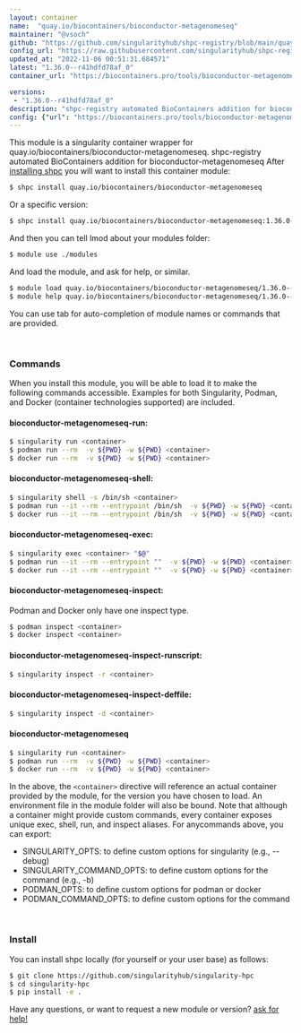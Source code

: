 ```yaml
---
layout: container
name:  "quay.io/biocontainers/bioconductor-metagenomeseq"
maintainer: "@vsoch"
github: "https://github.com/singularityhub/shpc-registry/blob/main/quay.io/biocontainers/bioconductor-metagenomeseq/container.yaml"
config_url: "https://raw.githubusercontent.com/singularityhub/shpc-registry/main/quay.io/biocontainers/bioconductor-metagenomeseq/container.yaml"
updated_at: "2022-11-06 00:51:31.684571"
latest: "1.36.0--r41hdfd78af_0"
container_url: "https://biocontainers.pro/tools/bioconductor-metagenomeseq"

versions:
 - "1.36.0--r41hdfd78af_0"
description: "shpc-registry automated BioContainers addition for bioconductor-metagenomeseq"
config: {"url": "https://biocontainers.pro/tools/bioconductor-metagenomeseq", "maintainer": "@vsoch", "description": "shpc-registry automated BioContainers addition for bioconductor-metagenomeseq", "latest": {"1.36.0--r41hdfd78af_0": "sha256:53f7c8dfb087dd07f525bc2d9b77f4e87082a579ca3ab84efaba611846503f28"}, "tags": {"1.36.0--r41hdfd78af_0": "sha256:53f7c8dfb087dd07f525bc2d9b77f4e87082a579ca3ab84efaba611846503f28"}, "docker": "quay.io/biocontainers/bioconductor-metagenomeseq"}
---
```


This module is a singularity container wrapper for quay.io/biocontainers/bioconductor-metagenomeseq.
shpc-registry automated BioContainers addition for bioconductor-metagenomeseq
After [installing shpc](#install) you will want to install this container module:


```bash
$ shpc install quay.io/biocontainers/bioconductor-metagenomeseq
```

Or a specific version:

```bash
$ shpc install quay.io/biocontainers/bioconductor-metagenomeseq:1.36.0--r41hdfd78af_0
```

And then you can tell lmod about your modules folder:

```bash
$ module use ./modules
```

And load the module, and ask for help, or similar.

```bash
$ module load quay.io/biocontainers/bioconductor-metagenomeseq/1.36.0--r41hdfd78af_0
$ module help quay.io/biocontainers/bioconductor-metagenomeseq/1.36.0--r41hdfd78af_0
```

You can use tab for auto-completion of module names or commands that are provided.

<br>

### Commands

When you install this module, you will be able to load it to make the following commands accessible.
Examples for both Singularity, Podman, and Docker (container technologies supported) are included.

#### bioconductor-metagenomeseq-run:

```bash
$ singularity run <container>
$ podman run --rm  -v ${PWD} -w ${PWD} <container>
$ docker run --rm  -v ${PWD} -w ${PWD} <container>
```

#### bioconductor-metagenomeseq-shell:

```bash
$ singularity shell -s /bin/sh <container>
$ podman run --it --rm --entrypoint /bin/sh  -v ${PWD} -w ${PWD} <container>
$ docker run --it --rm --entrypoint /bin/sh  -v ${PWD} -w ${PWD} <container>
```

#### bioconductor-metagenomeseq-exec:

```bash
$ singularity exec <container> "$@"
$ podman run --it --rm --entrypoint ""  -v ${PWD} -w ${PWD} <container> "$@"
$ docker run --it --rm --entrypoint ""  -v ${PWD} -w ${PWD} <container> "$@"
```

#### bioconductor-metagenomeseq-inspect:

Podman and Docker only have one inspect type.

```bash
$ podman inspect <container>
$ docker inspect <container>
```

#### bioconductor-metagenomeseq-inspect-runscript:

```bash
$ singularity inspect -r <container>
```

#### bioconductor-metagenomeseq-inspect-deffile:

```bash
$ singularity inspect -d <container>
```



#### bioconductor-metagenomeseq

```bash
$ singularity run <container>
$ podman run --rm  -v ${PWD} -w ${PWD} <container>
$ docker run --rm  -v ${PWD} -w ${PWD} <container>
```


In the above, the `<container>` directive will reference an actual container provided
by the module, for the version you have chosen to load. An environment file in the
module folder will also be bound. Note that although a container
might provide custom commands, every container exposes unique exec, shell, run, and
inspect aliases. For anycommands above, you can export:

 - SINGULARITY_OPTS: to define custom options for singularity (e.g., --debug)
 - SINGULARITY_COMMAND_OPTS: to define custom options for the command (e.g., -b)
 - PODMAN_OPTS: to define custom options for podman or docker
 - PODMAN_COMMAND_OPTS: to define custom options for the command

<br>

### Install

You can install shpc locally (for yourself or your user base) as follows:

```bash
$ git clone https://github.com/singularityhub/singularity-hpc
$ cd singularity-hpc
$ pip install -e .
```

Have any questions, or want to request a new module or version? [ask for help!](https://github.com/singularityhub/singularity-hpc/issues)